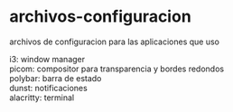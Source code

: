 # archivos-configuracion
archivos de configuracion para las aplicaciones que uso

i3: window manager <br>
picom: compositor para transparencia y bordes redondos<br>
polybar: barra de estado<br>
dunst: notificaciones<br>
alacritty: terminal<br>
